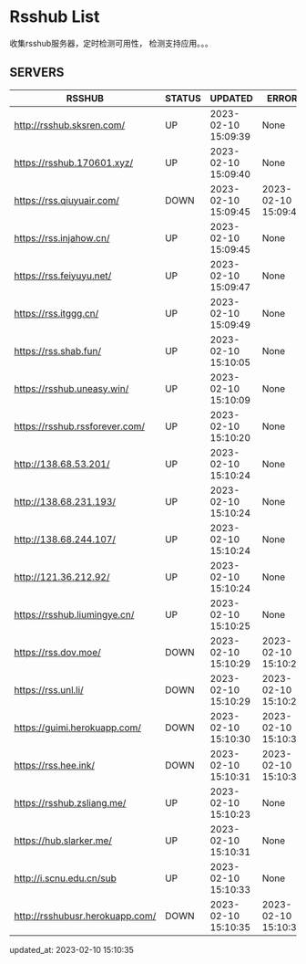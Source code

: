 # Rsshub List

收集rsshub服务器，定时检测可用性， 检测支持应用。。。


## SERVERS

|  RSSHUB   | STATUS  | UPDATED  | ERROR  | TWITTER |  
|  ----  | ----  | ----  | ----  | ---- |  
| http://rsshub.sksren.com/ | UP | 2023-02-10 15:09:39 | None |OK|  
| https://rsshub.170601.xyz/ | UP | 2023-02-10 15:09:40 | None |OK|  
| https://rss.qiuyuair.com/ | DOWN | 2023-02-10 15:09:45 | 2023-02-10 15:09:45 |  
| https://rss.injahow.cn/ | UP | 2023-02-10 15:09:45 | None ||  
| https://rss.feiyuyu.net/ | UP | 2023-02-10 15:09:47 | None |OK|  
| https://rss.itggg.cn/ | UP | 2023-02-10 15:09:49 | None ||  
| https://rss.shab.fun/ | UP | 2023-02-10 15:10:05 | None |OK|  
| https://rsshub.uneasy.win/ | UP | 2023-02-10 15:10:09 | None ||  
| https://rsshub.rssforever.com/ | UP | 2023-02-10 15:10:20 | None |OK|  
| http://138.68.53.201/ | UP | 2023-02-10 15:10:24 | None ||  
| http://138.68.231.193/ | UP | 2023-02-10 15:10:24 | None ||  
| http://138.68.244.107/ | UP | 2023-02-10 15:10:24 | None ||  
| http://121.36.212.92/ | UP | 2023-02-10 15:10:24 | None ||  
| https://rsshub.liumingye.cn/ | UP | 2023-02-10 15:10:25 | None |OK|  
| https://rss.dov.moe/ | DOWN | 2023-02-10 15:10:29 | 2023-02-10 15:10:29 |  
| https://rss.unl.li/ | DOWN | 2023-02-10 15:10:29 | 2023-02-10 15:10:29 |  
| https://guimi.herokuapp.com/ | DOWN | 2023-02-10 15:10:30 | 2023-02-10 15:10:30 |  
| https://rss.hee.ink/ | DOWN | 2023-02-10 15:10:31 | 2023-02-10 15:10:31 |  
| https://rsshub.zsliang.me/ | UP | 2023-02-10 15:10:23 | None |OK|  
| https://hub.slarker.me/ | UP | 2023-02-10 15:10:31 | None |OK|  
| http://i.scnu.edu.cn/sub | UP | 2023-02-10 15:10:33 | None ||  
| http://rsshubusr.herokuapp.com/ | DOWN | 2023-02-10 15:10:35 | 2023-02-10 15:10:35 |  
  

updated_at: 2023-02-10 15:10:35  
